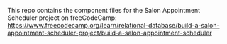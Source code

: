 This repo contains the component files for the Salon Appointment Scheduler project on freeCodeCamp: https://www.freecodecamp.org/learn/relational-database/build-a-salon-appointment-scheduler-project/build-a-salon-appointment-scheduler
